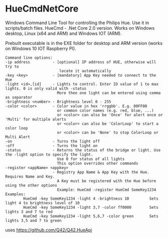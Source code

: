 # HueCmdNetCore
Windows Command Line Tool for controlling the Philips Hue. Use it in scripts/batch files.
HueCmd - .Net Core 2.0 version. Works on Windows desktop, Linux (x64 and ARM) and Windows IOT (ARM). 

Prebuilt executable is in the EXE folder for desktop and ARM version (works on Windows 10 IOT Raspberry PI).

```
Command line options:
-ip address          - [optional] IP address of HUE, otherwise will try to
                        locate it automatically                        
-key <key>           - [mandatory] App Key needed to connect to the Hue
-light <id>,[id]     - Lights to control. Enter ID value of 1 to max lights. 0 is only valid with -status
					   More then one light can be entered using comma as separator
-brightness <number> - Brightness level 0 - 255
-color <color>       - Color value in hex 'rrggbb'. E.g. 00FF00 
                       or common color names (e.g. red, blue, ...)
                       or <color> can also be 'Once' for alert once or 'Multi' for multiple alerts
                       or <color> can also be 'ColorLoop' to start a color loop
                       or <color> can be 'None' to stop ColorLoop or Multi Alert
-on                  - Turns the light off
-off                 - Turns the light on
-status              - Returns the status of the bridge or light. Use the -light option to specify the light.
                       Use 0 for status of all lights
                       This option overrides other commands
-register <appName> <appkey>
                     - Registry App Name & App Key with the Hue. Requires Name and Key.
                       A Key must be registered with the Hue before using the other options
                       Example: HueCmd -register HueCmd SomeKey1234
Examples:
        HueCmd -key SomeKey1234 -light 4 -brightness 10         Sets light 4 to brightness level of 10
        HueCmd -key SomeKey1234 -light 3,7 -color ff0000        Sets lights 3 and 7 to red
        HueCmd -key SomeKey1234 -light 5,6,7 -color green       Sets lights 3,5 and 7 to green
```

uses https://github.com/Q42/Q42.HueApi
